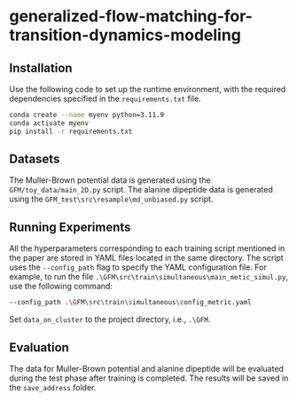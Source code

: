 # generalized-flow-matching-for-transition-dynamics-modeling

## Installation

Use the following code to set up the runtime environment, with the required dependencies specified in the `requirements.txt` file.

```bash
conda create --name myenv python=3.11.9
conda activate myenv
pip install -r requirements.txt
```

## Datasets

The Muller-Brown potential data is generated using the `GFM/toy_data/main_2D.py` script.
The alanine dipeptide data is generated using the `GFM_test\src\resample\md_unbiased.py` script.

## Running Experiments

All the hyperparameters corresponding to each training script mentioned in the paper are stored in YAML files located in the same directory. The script uses the `--config_path` flag to specify the YAML configuration file. For example, to run the file `.\GFM\src\train\simultaneous\main_metic_simul.py`, use the following command:

```bash
--config_path .\GFM\src\train\simultaneous\config_metric.yaml
```

Set `data_on_cluster` to the project directory, i.e., `.\GFM`.

## Evaluation

The data for Muller-Brown potential and alanine dipeptide will be evaluated during the test phase after training is completed. The results will be saved in the `save_address` folder.
